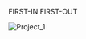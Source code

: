 FIRST-IN FIRST-OUT

![Project_1](https://github.com/mk14lib/Code-Snippets/assets/59381047/3a6ce300-3d56-4de4-a03c-c46183baab9d)
